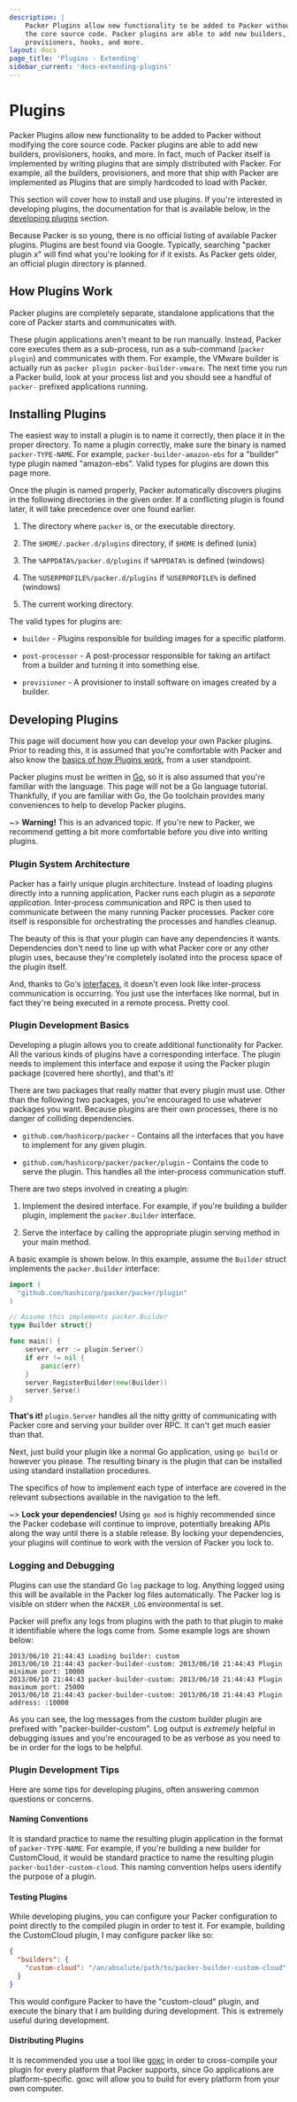 ```yaml
---
description: |
    Packer Plugins allow new functionality to be added to Packer without modifying
    the core source code. Packer plugins are able to add new builders,
    provisioners, hooks, and more.
layout: docs
page_title: 'Plugins - Extending'
sidebar_current: 'docs-extending-plugins'
---
```


# Plugins

Packer Plugins allow new functionality to be added to Packer without modifying
the core source code. Packer plugins are able to add new builders,
provisioners, hooks, and more. In fact, much of Packer itself is implemented by
writing plugins that are simply distributed with Packer. For example, all the
builders, provisioners, and more that ship with Packer are implemented as
Plugins that are simply hardcoded to load with Packer.

This section will cover how to install and use plugins. If you're interested in
developing plugins, the documentation for that is available below, in the
[developing plugins](#developing-plugins) section.

Because Packer is so young, there is no official listing of available Packer
plugins. Plugins are best found via Google. Typically, searching "packer plugin
*x*" will find what you're looking for if it exists. As Packer gets older, an
official plugin directory is planned.

## How Plugins Work

Packer plugins are completely separate, standalone applications that the core
of Packer starts and communicates with.

These plugin applications aren't meant to be run manually. Instead, Packer core
executes them as a sub-process, run as a sub-command (`packer plugin`) and
communicates with them. For example, the VMware builder is actually run as
`packer plugin packer-builder-vmware`. The next time you run a Packer build,
look at your process list and you should see a handful of `packer-` prefixed
applications running.

## Installing Plugins

The easiest way to install a plugin is to name it correctly, then place it in
the proper directory. To name a plugin correctly, make sure the binary is named
`packer-TYPE-NAME`. For example, `packer-builder-amazon-ebs` for a "builder"
type plugin named "amazon-ebs". Valid types for plugins are down this page
more.

Once the plugin is named properly, Packer automatically discovers plugins in
the following directories in the given order. If a conflicting plugin is found
later, it will take precedence over one found earlier.

1.  The directory where `packer` is, or the executable directory.

2.  The `$HOME/.packer.d/plugins` directory, if `$HOME` is defined (unix)

3.  The `%APPDATA%/packer.d/plugins` if `%APPDATA%` is defined (windows)

4.  The `%USERPROFILE%/packer.d/plugins` if `%USERPROFILE%` is defined
    (windows)

5.  The current working directory.

The valid types for plugins are:

-   `builder` - Plugins responsible for building images for a specific
    platform.

-   `post-processor` - A post-processor responsible for taking an artifact from
    a builder and turning it into something else.

-   `provisioner` - A provisioner to install software on images created by a
    builder.

## Developing Plugins

This page will document how you can develop your own Packer plugins. Prior to
reading this, it is assumed that you're comfortable with Packer and also know
the [basics of how Plugins work](/docs/extending/plugins.html), from a user
standpoint.

Packer plugins must be written in [Go](https://golang.org/), so it is also
assumed that you're familiar with the language. This page will not be a Go
language tutorial. Thankfully, if you are familiar with Go, the Go toolchain
provides many conveniences to help to develop Packer plugins.

\~&gt; **Warning!** This is an advanced topic. If you're new to Packer, we
recommend getting a bit more comfortable before you dive into writing plugins.

### Plugin System Architecture

Packer has a fairly unique plugin architecture. Instead of loading plugins
directly into a running application, Packer runs each plugin as a *separate
application*. Inter-process communication and RPC is then used to communicate
between the many running Packer processes. Packer core itself is responsible
for orchestrating the processes and handles cleanup.

The beauty of this is that your plugin can have any dependencies it wants.
Dependencies don't need to line up with what Packer core or any other plugin
uses, because they're completely isolated into the process space of the plugin
itself.

And, thanks to Go's
[interfaces](https://golang.org/doc/effective_go.html#interfaces_and_types), it
doesn't even look like inter-process communication is occurring. You just use
the interfaces like normal, but in fact they're being executed in a remote
process. Pretty cool.

### Plugin Development Basics

Developing a plugin allows you to create additional functionality for Packer.
All the various kinds of plugins have a corresponding interface. The plugin
needs to implement this interface and expose it using the Packer plugin package
(covered here shortly), and that's it!

There are two packages that really matter that every plugin must use. Other
than the following two packages, you're encouraged to use whatever packages you
want. Because plugins are their own processes, there is no danger of colliding
dependencies.

-   `github.com/hashicorp/packer` - Contains all the interfaces that you have
    to implement for any given plugin.

-   `github.com/hashicorp/packer/packer/plugin` - Contains the code to serve
    the plugin. This handles all the inter-process communication stuff.

There are two steps involved in creating a plugin:

1.  Implement the desired interface. For example, if you're building a builder
    plugin, implement the `packer.Builder` interface.

2.  Serve the interface by calling the appropriate plugin serving method in
    your main method.

A basic example is shown below. In this example, assume the `Builder` struct
implements the `packer.Builder` interface:

``` go
import (
  "github.com/hashicorp/packer/packer/plugin"
)

// Assume this implements packer.Builder
type Builder struct{}

func main() {
 	server, err := plugin.Server()
	if err != nil {
		panic(err)
	}
	server.RegisterBuilder(new(Builder))
	server.Serve() 
}
```

**That's it!** `plugin.Server` handles all the nitty gritty of
communicating with Packer core and serving your builder over RPC. It can't get
much easier than that.

Next, just build your plugin like a normal Go application, using `go build` or
however you please. The resulting binary is the plugin that can be installed
using standard installation procedures.

The specifics of how to implement each type of interface are covered in the
relevant subsections available in the navigation to the left.

\~&gt; **Lock your dependencies!** Using `go mod` is highly recommended since
the Packer codebase will continue to improve, potentially breaking APIs along
the way until there is a stable release. By locking your dependencies, your
plugins will continue to work with the version of Packer you lock to.

### Logging and Debugging

Plugins can use the standard Go `log` package to log. Anything logged using
this will be available in the Packer log files automatically. The Packer log is
visible on stderr when the `PACKER_LOG` environmental is set.

Packer will prefix any logs from plugins with the path to that plugin to make
it identifiable where the logs come from. Some example logs are shown below:

``` text
2013/06/10 21:44:43 Loading builder: custom
2013/06/10 21:44:43 packer-builder-custom: 2013/06/10 21:44:43 Plugin minimum port: 10000
2013/06/10 21:44:43 packer-builder-custom: 2013/06/10 21:44:43 Plugin maximum port: 25000
2013/06/10 21:44:43 packer-builder-custom: 2013/06/10 21:44:43 Plugin address: :10000
```

As you can see, the log messages from the custom builder plugin are prefixed
with "packer-builder-custom". Log output is *extremely* helpful in debugging
issues and you're encouraged to be as verbose as you need to be in order for
the logs to be helpful.

### Plugin Development Tips

Here are some tips for developing plugins, often answering common questions or
concerns.

#### Naming Conventions

It is standard practice to name the resulting plugin application in the format
of `packer-TYPE-NAME`. For example, if you're building a new builder for
CustomCloud, it would be standard practice to name the resulting plugin
`packer-builder-custom-cloud`. This naming convention helps users identify the
purpose of a plugin.

#### Testing Plugins

While developing plugins, you can configure your Packer configuration to point
directly to the compiled plugin in order to test it. For example, building the
CustomCloud plugin, I may configure packer like so:

``` json
{
  "builders": {
    "custom-cloud": "/an/absolute/path/to/packer-builder-custom-cloud"
  }
}
```

This would configure Packer to have the "custom-cloud" plugin, and execute the
binary that I am building during development. This is extremely useful during
development.

#### Distributing Plugins

It is recommended you use a tool like [goxc](https://github.com/laher/goxc) in
order to cross-compile your plugin for every platform that Packer supports,
since Go applications are platform-specific. goxc will allow you to build for
every platform from your own computer.
